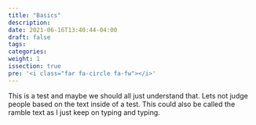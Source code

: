 ```yaml
---
title: "Basics"
description:
date: 2021-06-16T13:40:44-04:00
draft: false
tags:
categories:
weight: 1
issection: true
pre: '<i class="far fa-circle fa-fw"></i>'
---
```



This is a test and maybe we should all just understand that. Lets not judge people based on the text inside of a test. This could also be called the ramble text as I just keep on typing and typing.